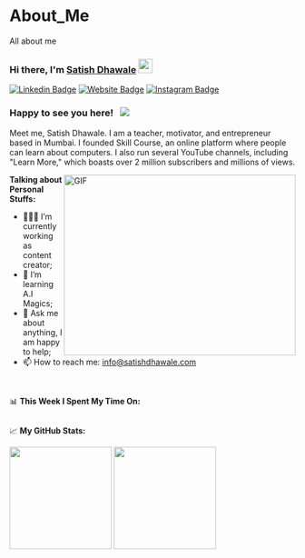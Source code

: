 # About_Me
All about me

### Hi there, I'm <a href="https://skst.in" target="_blank">Satish Dhawale</a> <img src="https://media.giphy.com/media/hvRJCLFzcasrR4ia7z/giphy.gif" width="25px">

[![Linkedin Badge](https://img.shields.io/badge/-LinkedIn-0e76a8?style=flat-square&logo=Linkedin&logoColor=white)](https://www.linkedin.com/in/satish-dhawale/)
[![Website Badge](https://img.shields.io/badge/Website-3b5998?style=flat-square&logo=google-chrome&logoColor=white)](https://skillcourse.in/)
[![Instagram Badge](https://img.shields.io/badge/-Instagram-e4405f?style=flat-square&logo=Instagram&logoColor=white)](https://www.youtube.com/@Satish_Dhawale)



### Happy to see you here! &nbsp; ![](https://visitor-badge.glitch.me/badge?page_id=saddamskst.saddamskst)

Meet me, Satish Dhawale. I am a teacher, motivator, and entrepreneur based in Mumbai. I founded Skill Course, an online platform where people can learn about computers. I also run several YouTube channels, including "Learn More," which boasts over 2 million subscribers and millions of views.

<img align="right" alt="GIF" src="https://github.com/Gapur/Gapur/blob/master/coding.gif?raw=true" width="408" height="318" />
  

**Talking about Personal Stuffs:**

- 👨🏻‍💻 I’m currently working as content creator;
- 🚀 I’m learning A.I Magics;
- 💬 Ask me about anything, I am happy to help;
- 📫 How to reach me: info@satishdhawale.com


</br>

📊 **This Week I Spent My Time On:**
<!--START_SECTION:waka-->
```text

```
<!--END_SECTION:waka-->


📈 **My GitHub Stats:**

<p>
  <img height="180em" src="https://github-readme-stats.vercel.app/api?username=satishdhawale&show_icons=true&hide_border=true&&count_private=true&include_all_commits=true" />
  <img height="180em" src="https://github-readme-stats.vercel.app/api/top-langs/?username=satishdhawale&exclude_repo=KNN-Image-Classification&show_icons=true&hide_border=true&layout=compact&langs_count=8"/>
</p>

